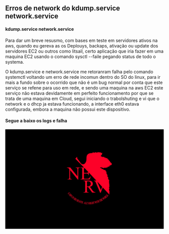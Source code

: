 ## **Erros de network do kdump.service network.service**









 
#### kdump.service network.service


 
 
 Para dar um breve resusmo, com bases em teste em servidores ativos na aws, quando eu gereva as os Deplouys, backaps, ativação ou update dos servidores EC2 ou outros como litsail, certo aplicação que iria fazer em uma maquina EC2 usando o comando sysctl --faile pegando status de todo o systema.
 


 O kdump.service e network.service me retoranram falha pelo comando systemctl voltando um erro de rede incomun dentro do SO do linux, para ir mais a fundo sobre o ocorrido que não é um bug normal por conta que este serviço se refene para uso em rede, e sendo uma maquina na aws EC2 este serviço não estava devidamente em perfeito funcionamento por que se trata de uma maquina em Cloud, segui iniciando o trabolshuting e vi que o network e o dhcp ja estava funcionando, a interface eth0 estava configurada, embora a maquina não possui este dispositivo.


 #### Segue a baixo os logs e falha




![](./foto1.jpg)
